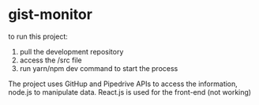 # gist-monitor
to run this project:
  1. pull the development repository
  2. access the /src file
  3. run yarn/npm dev command to start the process
 
The project uses GitHup and Pipedrive APIs to access the information, node.js to manipulate data.
React.js is used for the front-end (not working)
